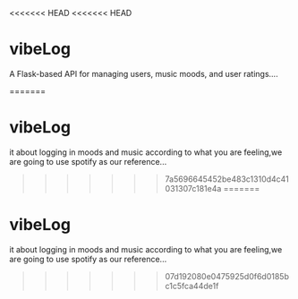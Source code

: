 <<<<<<< HEAD
<<<<<<< HEAD
# vibeLog

A Flask-based API for managing users, music moods, and user ratings....

=======
# vibeLog

it about logging in moods and music according to what you are feeling,we are going to use spotify as our reference...
>>>>>>> 7a5696645452be483c1310d4c41031307c181e4a
=======

# vibeLog

it about logging in moods and music according to what you are feeling,we are going to use spotify as our reference...





>>>>>>> 07d192080e0475925d0f6d0185bc1c5fca44de1f
